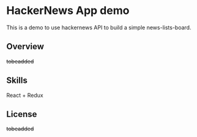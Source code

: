 # HackerNews App demo
This is a demo to use hackernews API to build a simple news-lists-board.
## Overview
~~tobeadded~~

## Skills
React + Redux

## License
~~tobeadded~~